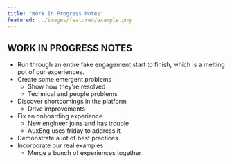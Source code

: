 ```yaml
---
title: "Work In Progress Notes"
featured: ../images/featured/example.png
---
```


## WORK IN PROGRESS NOTES

- Run through an entire fake engagement start to finish, which is a melting pot of our experiences.
- Create some emergent problems
  - Show how they're resolved
  - Technical and people problems
- Discover shortcomings in the platform
  - Drive improvements
- Fix an onboarding experience
  - New engineer joins and has trouble
  - AuxEng uses friday to address it
- Demonstrate a lot of best practices
- Incorporate our real examples
  - Merge a bunch of experiences together

